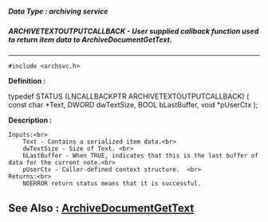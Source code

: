 ##### Data Type : archiving service
##### ARCHIVETEXTOUTPUTCALLBACK - User supplied callback function used to return item data to ArchiveDocumentGetText.
---
```
#include <archsvc.h>
```

**Definition :**

typedef STATUS (LNCALLBACKPTR ARCHIVETEXTOUTPUTCALLBACK)
	 (
	 const char *Text,
	 DWORD dwTextSize,
	 BOOL bLastBuffer, 
	 void *pUserCtx
	 );

**Description :**

	Inputs:<br>
		Text - Contains a serialized item data.<br>
		dwTextSize - Size of Text. <br>
		bLastBuffer - When TRUE, indicates that this is the last buffer of data for the current note.<br>
		pUserCtx - Caller-defined context structure.  <br>
	Returns:<br>
		NOERROR return status means that it is successful.


**See Also :**
[ArchiveDocumentGetText](/domino-c-api-docs/reference/Func/ArchiveDocumentGetText)
---
